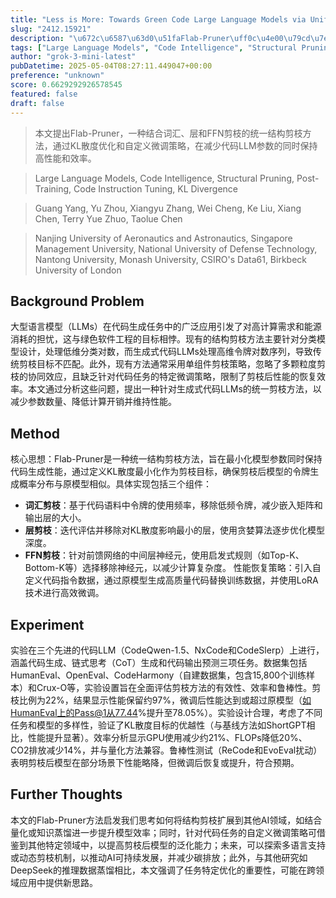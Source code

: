 ```yaml
---
title: "Less is More: Towards Green Code Large Language Models via Unified Structural Pruning"
slug: "2412.15921"
description: "\u672c\u6587\u63d0\u51faFlab-Pruner\uff0c\u4e00\u79cd\u7ed3\u5408\u8bcd\u6c47\u3001\u5c42\u548cFFN\u526a\u679d\u7684\u7edf\u4e00\u7ed3\u6784\u526a\u679d\u65b9\u6cd5\uff0c\u901a\u8fc7KL\u6563\u5ea6\u4f18\u5316\u548c\u81ea\u5b9a\u4e49\u5fae\u8c03\u7b56\u7565\uff0c\u5728\u51cf\u5c11\u4ee3\u7801LLM\u53c2\u6570\u7684\u540c\u65f6\u4fdd\u6301\u9ad8\u6027\u80fd\u548c\u6548\u7387\u3002"
tags: ["Large Language Models", "Code Intelligence", "Structural Pruning", "Post-Training", "Code Instruction Tuning", "KL Divergence"]
author: "grok-3-mini-latest"
pubDatetime: 2025-05-04T08:27:11.449047+00:00
preference: "unknown"
score: 0.6629292926578545
featured: false
draft: false
---
```


> 本文提出Flab-Pruner，一种结合词汇、层和FFN剪枝的统一结构剪枝方法，通过KL散度优化和自定义微调策略，在减少代码LLM参数的同时保持高性能和效率。

> Large Language Models, Code Intelligence, Structural Pruning, Post-Training, Code Instruction Tuning, KL Divergence 

> Guang Yang, Yu Zhou, Xiangyu Zhang, Wei Cheng, Ke Liu, Xiang Chen, Terry Yue Zhuo, Taolue Chen

> Nanjing University of Aeronautics and Astronautics, Singapore Management University, National University of Defense Technology, Nantong University, Monash University, CSIRO's Data61, Birkbeck University of London 

## Background Problem

大型语言模型（LLMs）在代码生成任务中的广泛应用引发了对高计算需求和能源消耗的担忧，这与绿色软件工程的目标相悖。现有的结构剪枝方法主要针对分类模型设计，处理低维分类对数，而生成式代码LLMs处理高维令牌对数序列，导致传统剪枝目标不匹配。此外，现有方法通常采用单组件剪枝策略，忽略了多颗粒度剪枝的协同效应，且缺乏针对代码任务的特定微调策略，限制了剪枝后性能的恢复效率。本文通过分析这些问题，提出一种针对生成式代码LLMs的统一剪枝方法，以减少参数数量、降低计算开销并维持性能。

## Method

核心思想：Flab-Pruner是一种统一结构剪枝方法，旨在最小化模型参数同时保持代码生成性能，通过定义KL散度最小化作为剪枝目标，确保剪枝后模型的令牌生成概率分布与原模型相似。具体实现包括三个组件：
- **词汇剪枝**：基于代码语料中令牌的使用频率，移除低频令牌，减少嵌入矩阵和输出层的大小。
- **层剪枝**：迭代评估并移除对KL散度影响最小的层，使用贪婪算法逐步优化模型深度。
- **FFN剪枝**：针对前馈网络的中间层神经元，使用启发式规则（如Top-K、Bottom-K等）选择移除神经元，以减少计算复杂度。
性能恢复策略：引入自定义代码指令数据，通过原模型生成高质量代码替换训练数据，并使用LoRA技术进行高效微调。

## Experiment

实验在三个先进的代码LLM（CodeQwen-1.5、NxCode和CodeSlerp）上进行，涵盖代码生成、链式思考（CoT）生成和代码输出预测三项任务。数据集包括HumanEval、OpenEval、CodeHarmony（自建数据集，包含15,800个训练样本）和Crux-O等，实验设置旨在全面评估剪枝方法的有效性、效率和鲁棒性。剪枝比例为22%，结果显示性能保留约97%，微调后性能达到或超过原模型（如HumanEval上的Pass@1从77.44%提升至78.05%）。实验设计合理，考虑了不同任务和模型的多样性，验证了KL散度目标的优越性（与基线方法如ShortGPT相比，性能提升显著）。效率分析显示GPU使用减少约21%、FLOPs降低20%、CO2排放减少14%，并与量化方法兼容。鲁棒性测试（ReCode和EvoEval扰动）表明剪枝后模型在部分场景下性能略降，但微调后恢复或提升，符合预期。

## Further Thoughts 

本文的Flab-Pruner方法启发我们思考如何将结构剪枝扩展到其他AI领域，如结合量化或知识蒸馏进一步提升模型效率；同时，针对代码任务的自定义微调策略可借鉴到其他特定领域中，以提高剪枝后模型的泛化能力；未来，可以探索多语言支持或动态剪枝机制，以推动AI可持续发展，并减少碳排放；此外，与其他研究如DeepSeek的推理数据蒸馏相比，本文强调了任务特定优化的重要性，可能在跨领域应用中提供新思路。